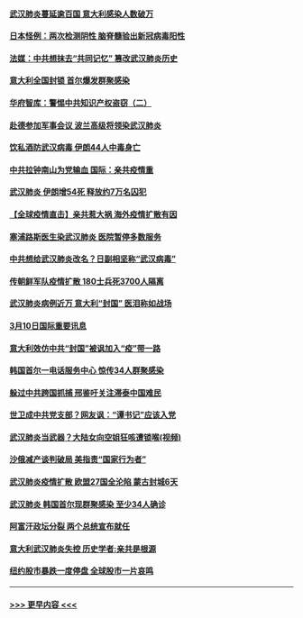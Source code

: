#### [武汉肺炎蔓延逾百国 意大利感染人数破万](../pages/prog202/a102796746.md?t=03110931) 
#### [日本怪例：两次检测阴性 脑脊髓验出新冠病毒阳性](../pages/prog202/a102796700.md?t=03110931) 
#### [法媒：中共想抹去“共同记忆” 篡改武汉肺炎历史](../pages/prog202/a102796607.md?t=03110931) 
#### [意大利全国封锁 首尔爆发群聚感染](../pages/prog202/a102796574.md?t=03110931) 
#### [华府智库：警惕中共知识产权盗窃（二）](../pages/prog202/a102796570.md?t=03110931) 
#### [赴德参加军事会议 波兰高级将领染武汉肺炎](../pages/prog202/a102796549.md?t=03110931) 
#### [饮私酒防武汉病毒 伊朗44人中毒身亡](../pages/prog202/a102796503.md?t=03110931) 
#### [中共拉钟南山为党输血 国际：亲共疫情重](../pages/prog202/a102796486.md?t=03110931) 
#### [武汉肺炎 伊朗增54死 释放约7万名囚犯](../pages/prog202/a102796475.md?t=03110931) 
#### [【全球疫情直击】亲共惹大祸 海外疫情扩散有因](../pages/prog202/a102796399.md?t=03110931) 
#### [塞浦路斯医生染武汉肺炎 医院暂停多数服务](../pages/prog202/a102796329.md?t=03110931) 
#### [中共想给武汉肺炎改名？日副相坚称“武汉病毒”](../pages/prog202/a102796323.md?t=03110931) 
#### [传朝鲜军队疫情扩散 180士兵死3700人隔离](../pages/prog202/a102796288.md?t=03110931) 
#### [武汉肺炎病例近万 意大利“封国” 医泪称如战场](../pages/prog202/a102796246.md?t=03110931) 
#### [3月10日国际重要讯息](../pages/prog202/a102796259.md?t=03110931) 
#### [意大利效仿中共“封国”被讽加入“疫”带一路](../pages/prog202/a102796225.md?t=03110931) 
#### [韩国首尔一电话服务中心 惊传34人群聚感染](../pages/prog202/a102796219.md?t=03110931) 
#### [躲过中共跨国抓捕 邢鉴吁关注滞泰中国难民](../pages/prog202/a102796153.md?t=03110931) 
#### [世卫成中共党支部？网友讽：“谭书记”应该入党](../pages/prog202/a102796126.md?t=03110931) 
#### [武汉肺炎当武器？大陆女向空姐狂咳遭锁喉(视频)](../pages/prog202/a102796123.md?t=03110931) 
#### [沙俄减产谈判破局 美指责“国家行为者”](../pages/prog202/a102796070.md?t=03110931) 
#### [武汉肺炎疫情扩散 欧盟27国全沦陷 蒙古封城6天](../pages/prog202/a102796062.md?t=03110931) 
#### [武汉肺炎 韩国首尔现群聚感染 至少34人确诊](../pages/prog202/a102796022.md?t=03110931) 
#### [阿富汗政坛分裂 两个总统宣布就任](../pages/prog202/a102795993.md?t=03110931) 
#### [意大利武汉肺炎失控 历史学者:亲共是根源](../pages/prog202/a102795951.md?t=03110931) 
#### [纽约股市暴跌一度停盘 全球股市一片哀鸣](../pages/prog202/a102795870.md?t=03110931) 

----
#### [ >>> 更早内容 <<< ](../indexes/prog202-earlier.md)
